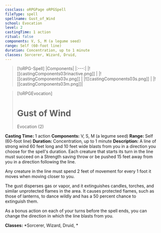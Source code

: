 ```yaml
---
cssclass: oRPGPage oRPGSpell
fileType: spell
spellname: Gust_of_Wind
school: Evocation
level: 2
castingTime: 1 action
ritual: false
components: V, S, M (a legume seed)
range: Self (60-foot line)
duration: Concentration, up to 1 minute
classes: Sorcerer, Wizard, Druid,
---
```

> [!oRPG-Spell]
> |Components|
> |:---:|
> |![[castingComponents03rinactive.png]] |
> |![[castingComponents03v.png]] |
> |![[castingComponents03s.png]] |
> |![[castingComponents03m.png]]|

> [!oRPGEvocation]
>#  Gust of Wind
> Evocation  (2)

**Casting Time:** 1 action
**Components:** V, S, M (a legume seed)
**Range:** Self (60-foot line)
**Duration:**  Concentration, up to 1 minute
**Description:**
A line of strong wind 60 feet long and 10 feet wide blasts from you in a direction you choose for the spell's duration. Each creature that starts its turn in the line must succeed on a Strength saving throw or be pushed 15 feet away from you in a direction following the line.



 Any creature in the line must spend 2 feet of movement for every 1 foot it moves when moving closer to you.



 The gust disperses gas or vapor, and it extinguishes candles, torches, and similar unprotected flames in the area. It causes protected fiames, such as those of lanterns, to dance wildly and has a 50 percent chance to extinguish them.



 As a bonus action on each of your turns before the spell ends, you can change the direction in which the line blasts from you.



**Classes:**  *Sorcerer, Wizard, Druid, *



